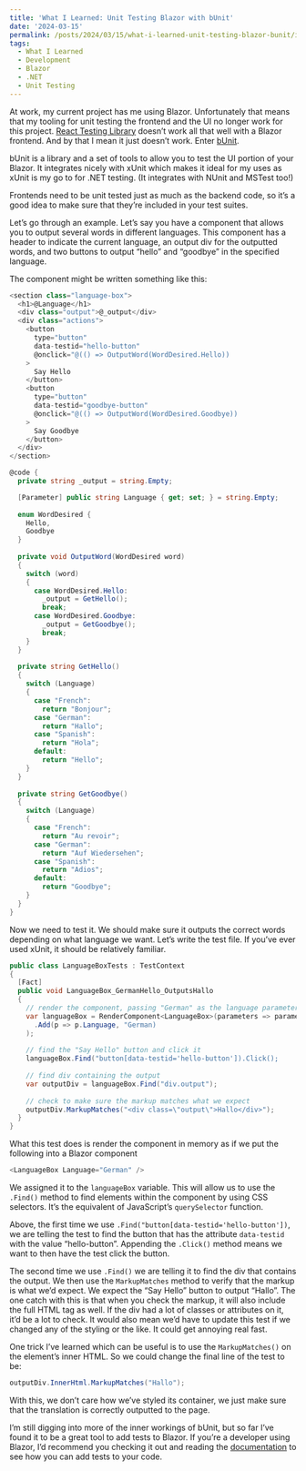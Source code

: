 ```yaml
---
title: 'What I Learned: Unit Testing Blazor with bUnit'
date: '2024-03-15'
permalink: /posts/2024/03/15/what-i-learned-unit-testing-blazor-bunit/index.html
tags:
  - What I Learned
  - Development
  - Blazor
  - .NET
  - Unit Testing
---
```


At work, my current project has me using Blazor. Unfortunately that means that my tooling for unit testing the frontend and the UI no longer work for this project. [React Testing Library](https://testing-library.com/docs/react-testing-library/intro/) doesn’t work all that well with a Blazor frontend. And by that I mean it just doesn’t work. Enter [bUnit](https://bunit.dev/).
<!-- excerpt -->

bUnit is a library and a set of tools to allow you to test the UI portion of your Blazor. It integrates nicely with xUnit which makes it ideal for my uses as xUnit is my go to for .NET testing. (It integrates with NUnit and MSTest too!)

Frontends need to be unit tested just as much as the backend code, so it’s a good idea to make sure that they’re included in your test suites.

Let’s go through an example. Let’s say you have a component that allows you to output several words in different languages. This component has a header to indicate the current language, an output div for the outputted words, and two buttons to output “hello” and “goodbye” in the specified language.

The component might be written something like this:

```csharp
<section class="language-box">
  <h1>@Language</h1>
  <div class="output">@_output</div>
  <div class="actions">
    <button
      type="button"
      data-testid="hello-button"
      @onclick="@(() => OutputWord(WordDesired.Hello))
    >
      Say Hello
    </button>
    <button
      type="button"
      data-testid="goodbye-button"
      @onclick="@(() => OutputWord(WordDesired.Goodbye))
    >
      Say Goodbye
    </button>
  </div>
</section>

@code {
  private string _output = string.Empty;

  [Parameter] public string Language { get; set; } = string.Empty;
  
  enum WordDesired {
    Hello,
    Goodbye
  }
  
  private void OutputWord(WordDesired word)
  {
    switch (word)
    {
      case WordDesired.Hello:
        _output = GetHello();
        break;
      case WordDesired.Goodbye:
        _output = GetGoodbye();
        break;
    }
  }
  
  private string GetHello()
  {
    switch (Language)
    {
      case "French":
        return "Bonjour";
      case "German":
        return "Hallo";
      case "Spanish":
        return "Hola";
      default:
        return "Hello";
    }
  }
  
  private string GetGoodbye()
  {
    switch (Language)
    {
      case "French":
        return "Au revoir";
      case "German":
        return "Auf Wiedersehen";
      case "Spanish":
        return "Adios";
      default:
        return "Goodbye";
    }
  }
}
```

Now we need to test it. We should make sure it outputs the correct words depending on what language we want. Let’s write the test file. If you’ve ever used xUnit, it should be relatively familiar.

```csharp
public class LanguageBoxTests : TestContext
{
  [Fact]
  public void LanguageBox_GermanHello_OutputsHallo
  {
    // render the component, passing "German" as the language parameter
    var languageBox = RenderComponent<LanguageBox>(parameters => parameters
      .Add(p => p.Language, "German)
    );
    
    // find the "Say Hello" button and click it
    languageBox.Find("button[data-testid='hello-button']).Click();
    
    // find div containing the output
    var outputDiv = languageBox.Find("div.output");
    
    // check to make sure the markup matches what we expect
    outputDiv.MarkupMatches("<div class=\"output\">Hallo</div>");
  }
}
```

What this test does is render the component in memory as if we put the following into a Blazor component

```csharp
<LanguageBox Language="German" />
```

We assigned it to the `languageBox` variable. This will allow us to use the `.Find()` method to find elements within the component by using CSS selectors. It’s the equivalent of JavaScript’s `querySelector` function.

Above, the first time we use `.Find("button[data-testid='hello-button'])`, we are telling the test to find the button that has the attribute `data-testid` with the value “hello-button”. Appending the `.Click()` method means we want to then have the test click the button.

The second time we use `.Find()` we are telling it to find the div that contains the output. We then use the `MarkupMatches` method to verify that the markup is what we’d expect. We expect the “Say Hello” button to output “Hallo”. The one catch with this is that when you check the markup, it will also include the full HTML tag as well. If the div had a lot of classes or attributes on it, it’d be a lot to check. It would also mean we’d have to update this test if we changed any of the styling or the like. It could get annoying real fast.

One trick I’ve learned which can be useful is to use the `MarkupMatches()` on the element’s inner HTML. So we could change the final line of the test to be:

```csharp
outputDiv.InnerHtml.MarkupMatches("Hallo");
```

With this, we don’t care how we’ve styled its container, we just make sure that the translation is correctly outputted to the page.

I’m still digging into more of the inner workings of bUnit, but so far I’ve found it to be a great tool to add tests to Blazor. If you’re a developer using Blazor, I’d recommend you checking it out and reading the [documentation](https://bunit.dev/docs/getting-started/index.html) to see how you can add tests to your code.